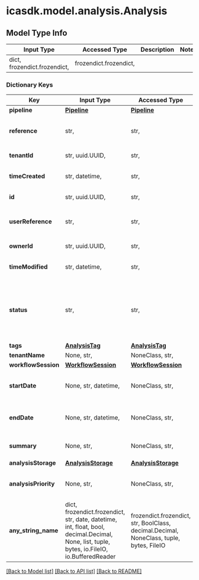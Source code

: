 # icasdk.model.analysis.Analysis

## Model Type Info
Input Type | Accessed Type | Description | Notes
------------ | ------------- | ------------- | -------------
dict, frozendict.frozendict,  | frozendict.frozendict,  |  | 

### Dictionary Keys
Key | Input Type | Accessed Type | Description | Notes
------------ | ------------- | ------------- | ------------- | -------------
**pipeline** | [**Pipeline**](Pipeline.md) | [**Pipeline**](Pipeline.md) |  | 
**reference** | str,  | str,  | The unique reference of the analysis | 
**tenantId** | str, uuid.UUID,  | str,  |  | value must be a uuid
**timeCreated** | str, datetime,  | str,  |  | value must conform to RFC-3339 date-time
**id** | str, uuid.UUID,  | str,  |  | value must be a uuid
**userReference** | str,  | str,  | The user reference of the analysis | 
**ownerId** | str, uuid.UUID,  | str,  |  | value must be a uuid
**timeModified** | str, datetime,  | str,  |  | value must conform to RFC-3339 date-time
**status** | str,  | str,  | The status of the analysis | must be one of ["REQUESTED", "AWAITINGINPUT", "INPROGRESS", "SUCCEEDED", "FAILED", "FAILEDFINAL", "ABORTED", ] 
**tags** | [**AnalysisTag**](AnalysisTag.md) | [**AnalysisTag**](AnalysisTag.md) |  | 
**tenantName** | None, str,  | NoneClass, str,  |  | [optional] 
**workflowSession** | [**WorkflowSession**](WorkflowSession.md) | [**WorkflowSession**](WorkflowSession.md) |  | [optional] 
**startDate** | None, str, datetime,  | NoneClass, str,  | When the analysis was started | [optional] value must conform to RFC-3339 date-time
**endDate** | None, str, datetime,  | NoneClass, str,  | When the analysis was finished | [optional] value must conform to RFC-3339 date-time
**summary** | None, str,  | NoneClass, str,  | The summary of the analysis | [optional] 
**analysisStorage** | [**AnalysisStorage**](AnalysisStorage.md) | [**AnalysisStorage**](AnalysisStorage.md) |  | [optional] 
**analysisPriority** | None, str,  | NoneClass, str,  | The priority of the analysis | [optional] must be one of ["Low", "Medium", "High", ] 
**any_string_name** | dict, frozendict.frozendict, str, date, datetime, int, float, bool, decimal.Decimal, None, list, tuple, bytes, io.FileIO, io.BufferedReader | frozendict.frozendict, str, BoolClass, decimal.Decimal, NoneClass, tuple, bytes, FileIO | any string name can be used but the value must be the correct type | [optional]

[[Back to Model list]](../../README.md#documentation-for-models) [[Back to API list]](../../README.md#documentation-for-api-endpoints) [[Back to README]](../../README.md)

